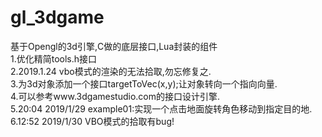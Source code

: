 ﻿# gl_3dgame
基于Opengl的3d引擎,C做的底层接口,Lua封装的组件<br>
1.优化精简tools.h接口<br>
2.2019.1.24 vbo模式的渲染的无法拾取,勿忘修复之.<br>
3.为3d对象添加一个接口targetToVec(x,y);让对象转向一个指向向量.<br>
4.可以参考www.3dgamestudio.com的接口设计引擎.<br>
5.20:04 2019/1/29	example01:实现一个点击地面旋转角色移动到指定目的地.<br>
6.12:52 2019/1/30	VBO模式的拾取有bug!
